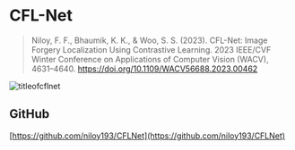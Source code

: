 # CFL-Net

> Niloy, F. F., Bhaumik, K. K., & Woo, S. S. (2023). CFL-Net: Image Forgery Localization Using Contrastive Learning. 2023 IEEE/CVF Winter Conference on Applications of Computer Vision (WACV), 4631–4640. https://doi.org/10.1109/WACV56688.2023.00462

![titleofcflnet](https://s2.loli.net/2023/06/13/qdsQCmpK6AnteP3.png)



## GitHub

[https://github.com/niloy193/CFLNet](https://github.com/niloy193/CFLNet)